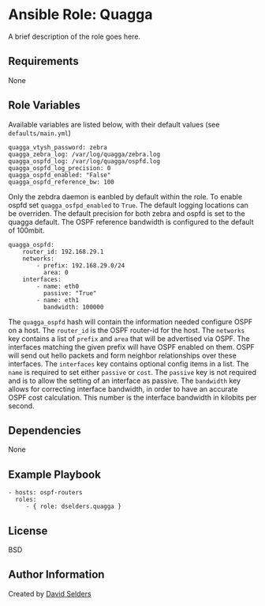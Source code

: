 # Ansible Role: Quagga

A brief description of the role goes here.

## Requirements

None

## Role Variables

Available variables are listed below, with their default values (see `defaults/main.yml`)

    quagga_vtysh_password: zebra
    quagga_zebra_log: /var/log/quagga/zebra.log
    quagga_ospfd_log: /var/log/quagga/ospfd.log
    quagga_ospfd_log_precision: 0
    quagga_ospfd_enabled: "False"
    quagga_ospfd_reference_bw: 100

Only the zebdra daemon is eanbled by default within the role.  To enable ospfd set `quagga_osfpd_enabled` to `True`.  The default logging locations can be overriden.  The default precision for both zebra and ospfd is set to the quagga default.  The OSPF reference bandwidth is configured to the default of 100mbit.

    quagga_ospfd:
        router_id: 192.168.29.1
        networks:
            - prefix: 192.168.29.0/24
              area: 0
        interfaces:
            - name: eth0
              passive: "True"
            - name: eth1
              bandwidth: 100000

The `quagga_ospfd` hash will contain the information needed configure OSPF on a host.  The `router_id` is the OSPF router-id for the host.  The `networks` key contains a list of `prefix` and `area` that will be advertised via OSPF.  The interfaces matching the given prefix will have OSPF enabled on them.  OSPF will send out hello packets and form neighbor relationships over these interfaces.  The `interfaces` key contains optional config items in a list.  The `name` is required to set either `passive` or `cost`.  The `passive` key is not required and is to allow the setting of an interface as passive.  The `bandwidth` key allows for correcting interface bandwidth, in order to have an accurate OSPF cost calculation.  This number is the interface bandwidth in kilobits per second.

## Dependencies

None

## Example Playbook

    - hosts: ospf-routers
      roles:
         - { role: dselders.quagga }

## License

BSD

## Author Information

Created by [David Selders](https://github.com/dselders)
